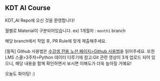 ## KDT AI Course

KDT_AI Repo에 오신 것을 환영합니다!

월별로 Material이 구분되어있습니다.
ex) 1개월차 : `month1` branch

해당 branch에서 작업 후, PR Rule에 맞게 제출해주세요.

[필독]
Github 사용법은 [수강생 전용 노션 페이지>Github 사용법](https://prgrms.notion.site/Github-43f9526efb7645e6ac1c571aa5d7eecf)을 읽어주세요. 
또한 LMS 스쿨>3주차>Python 데이터 다루기에 참고:Git 관련 영상이 3개 업로드 되어 있으니, 해당 내용을 함께 확인하면서 보시면 이해도가 더욱 높아질 거예요!


오늘도 화이팅! :)
